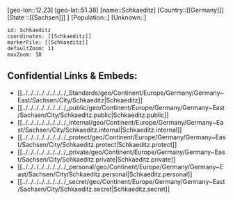 ﻿---
location: [51.38,12.23]
mapzoom: [7,12] 
mapmarker: city 
type: City
tags:
- geo/City


SpocWebEntityId: 34021
isDeleted: false
confidential: public

---
[geo-lon::12.23]
[geo-lat::51.38]
[name::Schkaeditz]
[Country::[[Germany]]]
[State ::[[Sachsen]]] ]
[Population::]
[Unknown::]


```leaflet
id: Schkaeditz
coordinates: [[Schkaeditz]]
markerFile: [[Schkaeditz]]
defaultZoom: 11 
maxZoom: 18
```


## Confidential Links & Embeds: 
- [[../../../../../../../../_Standards/geo/Continent/Europe/Germany/Germany~East/Sachsen/City/Schkaeditz|Schkaeditz]] 
- [[../../../../../../../../_public/geo/Continent/Europe/Germany/Germany~East/Sachsen/City/Schkaeditz.public|Schkaeditz.public]] 
- [[../../../../../../../../_internal/geo/Continent/Europe/Germany/Germany~East/Sachsen/City/Schkaeditz.internal|Schkaeditz.internal]] 
- [[../../../../../../../../_protect/geo/Continent/Europe/Germany/Germany~East/Sachsen/City/Schkaeditz.protect|Schkaeditz.protect]] 
- [[../../../../../../../../_private/geo/Continent/Europe/Germany/Germany~East/Sachsen/City/Schkaeditz.private|Schkaeditz.private]] 
- [[../../../../../../../../_personal/geo/Continent/Europe/Germany/Germany~East/Sachsen/City/Schkaeditz.personal|Schkaeditz.personal]] 
- [[../../../../../../../../_secret/geo/Continent/Europe/Germany/Germany~East/Sachsen/City/Schkaeditz.secret|Schkaeditz.secret]] 

